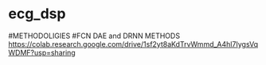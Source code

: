# ecg_dsp
#METHODOLIGIES
#FCN DAE and DRNN METHODS
https://colab.research.google.com/drive/1sf2yt8aKdTrvWmmd_A4hl7IygsVqWDMF?usp=sharing
